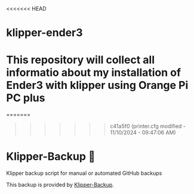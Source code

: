 <<<<<<< HEAD
# klipper-ender3
This repository will collect all informatio about my installation of Ender3 with klipper using Orange Pi PC plus
=======
=======
>>>>>>> c41a5f0 (printer.cfg modified - 11/10/2024 - 09:47:06 AM)
# Klipper-Backup 💾 
Klipper backup script for manual or automated GitHub backups 

This backup is provided by [Klipper-Backup](https://github.com/Staubgeborener/klipper-backup).
